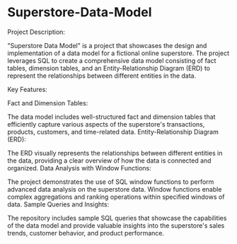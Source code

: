 # Superstore-Data-Model

Project Description:

"Superstore Data Model" is a project that showcases the design and implementation of a data model for a fictional online superstore. The project leverages SQL to create a comprehensive data model consisting of fact tables, dimension tables, and an Entity-Relationship Diagram (ERD) to represent the relationships between different entities in the data.

Key Features:

Fact and Dimension Tables:

The data model includes well-structured fact and dimension tables that efficiently capture various aspects of the superstore's transactions, products, customers, and time-related data.
Entity-Relationship Diagram (ERD):

The ERD visually represents the relationships between different entities in the data, providing a clear overview of how the data is connected and organized.
Data Analysis with Window Functions:

The project demonstrates the use of SQL window functions to perform advanced data analysis on the superstore data. Window functions enable complex aggregations and ranking operations within specified windows of data.
Sample Queries and Insights:

The repository includes sample SQL queries that showcase the capabilities of the data model and provide valuable insights into the superstore's sales trends, customer behavior, and product performance.


